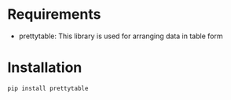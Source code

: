 # Requirements
 - prettytable: This library is used for arranging data in table form

# Installation

    pip install prettytable